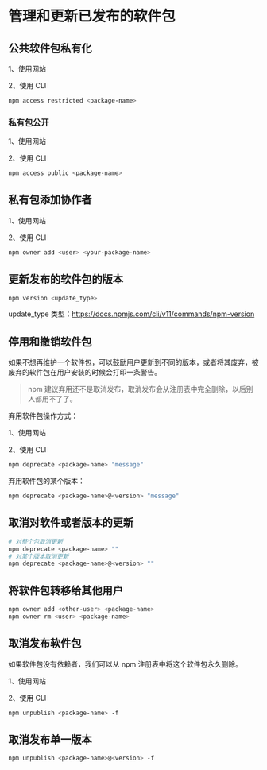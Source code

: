 # 管理和更新已发布的软件包

## 公共软件包私有化

1、使用网站

2、使用 CLI

```bash
npm access restricted <package-name>
```

### 私有包公开

1、使用网站

2、使用 CLI

```bash
npm access public <package-name>
```

## 私有包添加协作者

1、使用网站

2、使用 CLI

```bash
npm owner add <user> <your-package-name>
```

## 更新发布的软件包的版本

```bash
npm version <update_type>
```

update_type 类型：https://docs.npmjs.com/cli/v11/commands/npm-version

## 停用和撤销软件包

如果不想再维护一个软件包，可以鼓励用户更新到不同的版本，或者将其废弃，被废弃的软件包在用户安装的时候会打印一条警告。

> npm 建议弃用还不是取消发布，取消发布会从注册表中完全删除，以后别人都用不了了。

弃用软件包操作方式：

1、使用网站

2、使用 CLI

```bash
npm deprecate <package-name> "message"
```

弃用软件包的某个版本：

```bash
npm deprecate <package-name>@<version> "message"
```

## 取消对软件或者版本的更新

```bash
# 对整个包取消更新
npm deprecate <package-name> ""
# 对某个版本取消更新
npm deprecate <package-name>@<version> ""
```

## 将软件包转移给其他用户

```bash
npm owner add <other-user> <package-name>
npm owner rm <user> <package-name>
```

## 取消发布软件包

如果软件包没有依赖者，我们可以从 npm 注册表中将这个软件包永久删除。

1、使用网站

2、使用 CLI

```bash
npm unpublish <package-name> -f
```

## 取消发布单一版本

```bash
npm unpublish <package-name>@<version> -f
```